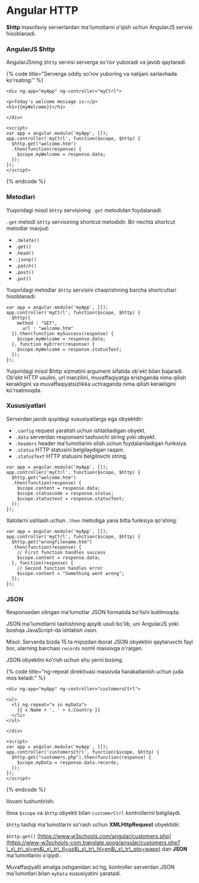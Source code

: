 # Angular HTTP

**$http** masofaviy serverlardan ma'lumotlarni o'qish uchun AngularJS servisi hisoblanadi.

### AngularJS $http

AngularJSning `$http` servisi serverga so'rov yuboradi va javob qaytaradi.

{% code title="Serverga oddiy so'rov yuboring va natijani sarlavhada ko'rsating:" %}
```
<div ng-app="myApp" ng-controller="myCtrl">

<p>Today's welcome message is:</p>
<h1>{{myWelcome}}</h1>

</div>

<script>
var app = angular.module('myApp', []);
app.controller('myCtrl', function($scope, $http) {
  $http.get("welcome.htm")
  .then(function(response) {
    $scope.myWelcome = response.data;
  });
});
</script>
```
{% endcode %}

### Metodlari

Yuqoridagi misol `$http` servisining `.get` metodidan foydalanadi.

`.get` metodi `$http` servisining shortcut metodidir. Bir nechta shortcut metodlar mavjud:

* `.delete()`
* `.get()`
* `.head()`
* `.jsonp()`
* `.patch()`
* `.post()`
* `.put()`

Yuqoridagi metodlar `$http` servisini chaqirishning barcha shortcutlari hisoblanadi:

```
var app = angular.module('myApp', []);
app.controller('myCtrl', function($scope, $http) {
  $http({
    method : "GET",
      url : "welcome.htm"
  }).then(function mySuccess(response) {
    $scope.myWelcome = response.data;
  }, function myError(response) {
    $scope.myWelcome = response.statusText;
  });
});
```

Yuqoridagi misol $http xizmatini argument sifatida ob'ekt bilan bajaradi. Ob'ekt HTTP usulini, url manzilini, muvaffaqiyatga erishganda nima qilish kerakligini va muvaffaqiyatsizlikka uchraganda nima qilish kerakligini ko'rsatmoqda.

### Xususiyatlari

Serverdan javob quyidagi xususiyatlarga ega obyektdir:

* `.config` request yaratish uchun ishlatiladigan obyekt.
* `.data` serverdan responseni tashuvchi string yoki obyekt.
* `.headers` header ma'lumotlarini olish uchun foydalaniladigan funksiya.
* `.status` HTTP statusini belgilaydigan raqam.
* `.statusText` HTTP statusini belgilovchi string.

```
var app = angular.module('myApp', []);
app.controller('myCtrl', function($scope, $http) {
  $http.get("welcome.htm")
  .then(function(response) {
    $scope.content = response.data;
    $scope.statuscode = response.status;
    $scope.statustext = response.statusText;
  });
});
```

Xatolarni ushlash uchun `.then` metodiga yana bitta funksiya qo'shing:

```
var app = angular.module('myApp', []);
app.controller('myCtrl', function($scope, $http) {
  $http.get("wrongfilename.htm")
  .then(function(response) {
    // First function handles success
    $scope.content = response.data;
  }, function(response) {
    // Second function handles error
    $scope.content = "Something went wrong";
  });
});
```

### JSON

Responsedan olingan maʼlumotlar JSON formatida boʻlishi kutilmoqda.

JSON ma'lumotlarni tashishning ajoyib usuli bo'lib, uni AngularJS yoki boshqa JavaScript-da ishlatish oson.

Misol: Serverda bizda 15 ta mijozdan iborat JSON obyektini qaytaruvchi fayl bor, ularning barchasi `records` nomli massivga o'ralgan.

JSON obyektini ko'rish uchun shu yerni bosing.

{% code title="ng-repeat direktivasi massivda harakatlanish uchun juda mos keladi:" %}
```
<div ng-app="myApp" ng-controller="customersCtrl">

<ul>
  <li ng-repeat="x in myData">
    {{ x.Name + ', ' + x.Country }}
  </li>
</ul>

</div>

<script>
var app = angular.module('myApp', []);
app.controller('customersCtrl', function($scope, $http) {
  $http.get("customers.php").then(function(response) {
    $scope.myData = response.data.records;
  });
});
</script>
```
{% endcode %}

Ilovani tushuntirish:

Ilova `$scope` va `$http` obyekti bilan `customerCtrl` kontrollerini belgilaydi.

`$http` tashqi ma'lumotlarni so'rash uchun **XMLHttpRequest** obyektidir.

`$http.get()` [https://www.w3schools.com/angular/customers.php](https://www-w3schools-com.translate.goog/angular/customers.php?\_x\_tr\_sl=en&\_x\_tr\_tl=uz&\_x\_tr\_hl=en&\_x\_tr\_pto=wapp) dan **JSON** ma'lumotlarini o'qiydi .

Muvaffaqiyatli amalga oshganidan so'ng, kontroller serverdan JSON ma'lumotlari bilan `myData` xususiyatini yaratadi.
